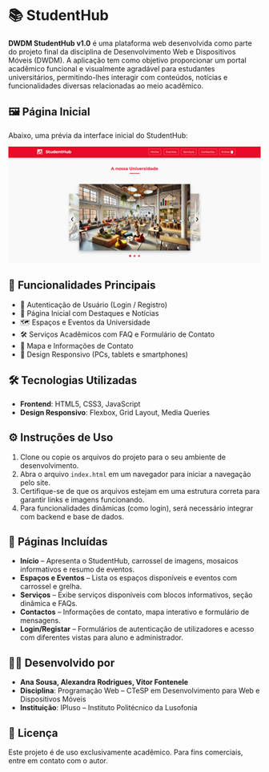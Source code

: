 # 📚 StudentHub

**DWDM StudentHub v1.0** é uma plataforma web desenvolvida como parte do projeto final da disciplina de Desenvolvimento Web e Dispositivos Móveis (DWDM). A aplicação tem como objetivo proporcionar um portal acadêmico funcional e visualmente agradável para estudantes universitários, permitindo-lhes interagir com conteúdos, notícias e funcionalidades diversas relacionadas ao meio acadêmico.

## 🖼️ Página Inicial

Abaixo, uma prévia da interface inicial do StudentHub:

![Imagem da Página Inicial](assets/images/pagina_inicial.png)

## 🚀 Funcionalidades Principais

- 🔐 Autenticação de Usuário (Login / Registro)
- 📰 Página Inicial com Destaques e Notícias
- 🗺️ Espaços e Eventos da Universidade
- 🛠️ Serviços Acadêmicos com FAQ e Formulário de Contato
- 📍 Mapa e Informações de Contato
- 📱 Design Responsivo (PCs, tablets e smartphones)

## 🛠️ Tecnologias Utilizadas

- **Frontend**: HTML5, CSS3, JavaScript
- **Design Responsivo**: Flexbox, Grid Layout, Media Queries

## ⚙️ Instruções de Uso

1. Clone ou copie os arquivos do projeto para o seu ambiente de desenvolvimento.
2. Abra o arquivo `index.html` em um navegador para iniciar a navegação pelo site.
3. Certifique-se de que os arquivos estejam em uma estrutura correta para garantir links e imagens funcionando.
4. Para funcionalidades dinâmicas (como login), será necessário integrar com backend e base de dados.

## 📅 Páginas Incluídas

- **Início** – Apresenta o StudentHub, carrossel de imagens, mosaicos informativos e resumo de eventos.
- **Espaços e Eventos** – Lista os espaços disponíveis e eventos com carrossel e grelha.
- **Serviços** – Exibe serviços disponíveis com blocos informativos, seção dinâmica e FAQs.
- **Contactos** – Informações de contato, mapa interativo e formulário de mensagens.
- **Login/Registar** – Formulários de autenticação de utilizadores e acesso com diferentes vistas para aluno e administrador.

## 👨‍💻 Desenvolvido por

- **Ana Sousa, Alexandra Rodrigues, Vitor Fontenele**
- **Disciplina**: Programação Web – CTeSP em Desenvolvimento para Web e Dispositivos Móveis
- **Instituição**: IPluso – Instituto Politécnico da Lusofonia

## 📄 Licença

Este projeto é de uso exclusivamente acadêmico. Para fins comerciais, entre em contato com o autor.
